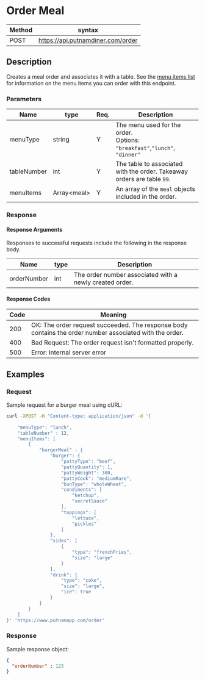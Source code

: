# Order Meal

Method | syntax
----- | ----------
POST | https://api.putnamdiner.com/order


## Description

Creates a meal order and associates it with a table. See the [menu items list](menu-items.md) for information on the menu items you can order with this endpoint.

### Parameters
Name | type | Req. | Description
---- | ----- | ----- | --------------------
menuType | string | Y |  The menu used for the order. <br>Options: `"breakfast"`,`"lunch"`, `"dinner"`
tableNumber | int  | Y | The table to associated with the order. Takeaway orders are table `99`.
menuItems | Array\<meal\>| Y | An array of the `meal` objects included in the order. 

### Response

#### Response Arguments

Responses to successful requests include the following in the response body.

Name | type | Description
---- | ---- | ----------
orderNumber | int | The order number associated with a newly created order.

#### Response Codes
Code | Meaning
-----| -------
200  | OK: The order request succeeded. The response body contains the order number associated with the order.
400  | Bad Request: The order request isn't formatted properly.
500  | Error: Internal server error


## Examples

### Request

Sample request for a burger meal using cURL:

```BASH
curl -XPOST -H "Content-type: application/json" -d '{
    
    "menuType": "lunch",
    "tableNumber" : 12,
    "menuItems": [
        {
            "burgerMeal" : {
                "burger": {
                    "pattyType": "beef",
                    "pattyQuantity": 1,
                    "pattyWeight": 300,
                    "pattyCook": "mediumRare",
                    "bunType": "wholeWheat",
                    "condiments": [
                        "ketchup",
                        "secretSauce"
                    ],
                    "toppings": [
                        "lettuce",
                        "pickles"
                    ]
                },
                "sides": [
                    {
                        "type": "frenchFries",
                        "size": "large" 
                    }
                ],
                "drink": {
                    "type": "coke",
                    "size": "large",
                    "ice": true
                }
            }
        }
    ]
}' 'https://www.putnamapp.com/order'
```

### Response

Sample response object:

```JSON
{
  "orderNumber" : 123
}

```
